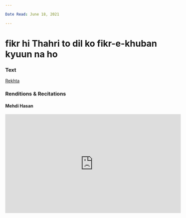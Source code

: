 ```yaml
---

Date Read: June 18, 2021

---
```


# fikr hi Thahri to dil ko fikr-e-khuban kyuun na ho

### Text
[Rekhta](https://www.rekhta.org/ghazals/fikr-hii-thahrii-to-dil-ko-fikr-e-khuubaan-kyuun-na-ho-josh-malihabadi-ghazals?lang=ur)

### Renditions & Recitations

#### Mehdi Hasan

<iframe width="560" height="315" src="https://www.youtube.com/embed/0Vt862CD0NQ" title="YouTube video player" frameborder="0" allow="accelerometer; autoplay; clipboard-write; encrypted-media; gyroscope; picture-in-picture" allowfullscreen></iframe>

